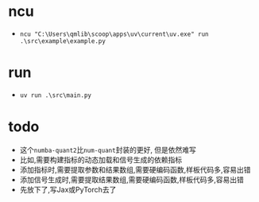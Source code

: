 # ncu
  * `ncu "C:\Users\qmlib\scoop\apps\uv\current\uv.exe" run .\src\example\example.py`
# run
  * `uv run .\src\main.py`
# todo
  * 这个`numba-quant2`比`num-quant`封装的更好, 但是依然难写
  * 比如,需要构建指标的动态加载和信号生成的依赖指标
  * 添加指标时,需要提取参数和结果数组,需要硬编码函数,样板代码多,容易出错
  * 添加信号生成时,需要提取结果数组,需要硬编码函数,样板代码多,容易出错
  * 先放下了,写Jax或PyTorch去了
